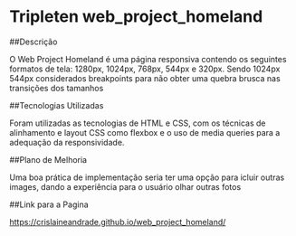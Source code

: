 # Tripleten web_project_homeland


##Descrição

O Web Project Homeland é uma página responsiva contendo os seguintes formatos de tela: 1280px, 1024px, 768px, 544px e 320px. Sendo 1024px 544px considerados breakpoints para não obter uma quebra brusca nas transições dos tamanhos


##Tecnologias Utilizadas

Foram utilizadas as tecnologias de HTML e CSS, com os técnicas de alinhamento e layout CSS como flexbox e o uso de media queries para a adequação da responsividade.

##Plano de Melhoria

Uma boa prática de implementação seria ter uma opção para icluir outras images, dando a experiência para o usuário olhar outras fotos

##Link para a Pagina 

https://crislaineandrade.github.io/web_project_homeland/


